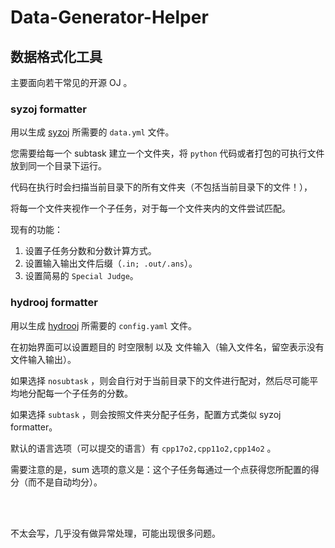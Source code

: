 # Data-Generator-Helper

## 数据格式化工具

主要面向若干常见的开源 OJ 。

### syzoj formatter

用以生成 [syzoj](https://github.com/syzoj/syzoj) 所需要的 `data.yml` 文件。

您需要给每一个 subtask 建立一个文件夹，将 `python` 代码或者打包的可执行文件放到同一个目录下运行。

代码在执行时会扫描当前目录下的所有文件夹（不包括当前目录下的文件！），

将每一个文件夹视作一个子任务，对于每一个文件夹内的文件尝试匹配。

现有的功能：

1. 设置子任务分数和分数计算方式。
2. 设置输入输出文件后缀（`.in; .out/.ans`）。
3. 设置简易的 `Special Judge`。

### hydrooj formatter

用以生成 [hydrooj](https://github.com/hydro-dev/Hydro) 所需要的 `config.yaml` 文件。

在初始界面可以设置题目的 时空限制 以及 文件输入（输入文件名，留空表示没有文件输入输出）。

如果选择 `nosubtask` ，则会自行对于当前目录下的文件进行配对，然后尽可能平均地分配每一个子任务的分数。

如果选择 `subtask` ，则会按照文件夹分配子任务，配置方式类似 syzoj formatter。

默认的语言选项（可以提交的语言）有 `cpp17o2,cpp11o2,cpp14o2` 。

需要注意的是，sum 选项的意义是：这个子任务每通过一个点获得您所配置的得分（而不是自动均分）。

<br>

<br>

不太会写，几乎没有做异常处理，可能出现很多问题。

